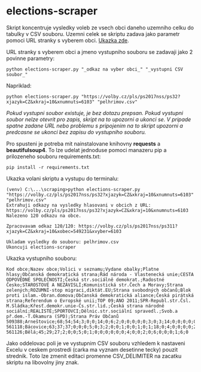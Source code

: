# elections-scraper

Skript koncentruje vysledky voleb ze vsech obci daneho uzemniho celku do tabulky v CSV souboru.
Uzemni celek se skriptu zadava jako parametr pomoci URL stranky s vyberem obci. <a href="https://volby.cz/pls/ps2017nss/ps32?xjazyk=CZ&xkraj=10&xnumnuts=6103">Ukazka zde</a>.

URL stranky s vyberem obci a jmeno vystupniho souboru se zadavaji jako 2 povinne parametry:

```
python elections-scraper.py "_odkaz na vyber obci_" "_vystupni CSV soubor_"
```
Napriklad:

```
python elections-scraper.py "https://volby.cz/pls/ps2017nss/ps32?xjazyk=CZ&xkraj=10&xnumnuts=6103" "pelhrimov.csv"
```

<i>Pokud vystupni soubor existuje, je bez dotazu prepsan. Pokud vystupni soubor nelze otevrit pro zapis, skript na to upozorni a ukonci se.
V pripade spatne zadane URL nebo problemu s pripojenim na to skript upozorni a predcasne se ukonci bez zapisu do vystupniho souboru.</i>

Pro spusteni je potreba mit nainstalovane knihovny <b>requests</b> a  <b>beautifulsoup4</b>. To lze udelat jednoduse pomoci manazeru pip a prilozeneho souboru requirements.txt:

```
pip install -r requirements.txt
```

Ukazka volani skriptu a vystupu do terminalu:

```
(venv) C:\...\scraping>python elections-scraper.py "https://volby.cz/pls/ps2017nss/ps32?xjazyk=CZ&xkraj=10&xnumnuts=6103" "pelhrimov.csv"
Extrahuji odkazy na vysledky hlasovani v obcich z URL: https://volby.cz/pls/ps2017nss/ps32?xjazyk=CZ&xkraj=10&xnumnuts=6103
Nalezeno 120 odkazu na obce.

Zpracovavam odkaz 120/120: https://volby.cz/pls/ps2017nss/ps311?xjazyk=CZ&xkraj=10&xobec=549231&xvyber=6103

Ukladam vysledky do souboru: pelhrimov.csv
Ukoncuji elections-scraper
```

Ukazka vystupniho souboru:

```
Kod obce;Nazev obce;Volici v seznamu;Vydane obalky;Platne hlasy;Občanská demokratická strana;Řád národa - Vlastenecká unie;CESTA ODPOVĚDNÉ SPOLEČNOSTI;Česká str.sociálně demokrat.;Radostné Česko;STAROSTOVÉ A NEZÁVISLÍ;Komunistická str.Čech a Moravy;Strana zelených;ROZUMNÍ-stop migraci,diktát.EU;Strana svobodných občanů;Blok proti islam.-Obran.domova;Občanská demokratická aliance;Česká pirátská strana;Referendum o Evropské unii;TOP 09;ANO 2011;SPR-Republ.str.Čsl. M.Sládka;Křesť.demokr.unie-Čs.str.lid.;Česká strana národně sociální;REALISTÉ;SPORTOVCI;Dělnic.str.sociální spravedl.;Svob.a př.dem.-T.Okamura (SPD);Strana Práv Občanů
509388;Arneštovice;68;54;54;3;0;0;14;0;6;2;0;0;0;0;0;3;0;3;14;0;0;0;0;0;0;9;0
561118;Bácovice;63;37;37;0;0;0;5;0;3;2;0;0;1;0;0;1;0;1;18;0;4;0;0;0;0;2;0
561126;Bělá;45;29;27;2;0;0;5;0;1;0;0;0;0;0;0;4;0;0;2;0;6;0;0;0;1;6;0
```

Jako oddelovac poli je ve vystupnim CSV souboru vzhledem k nastaveni Excelu v ceskem prostredi (carka ma vyznam desetinne tecky) pouzit strednik.
Toto lze zmenit editaci promenne CSV_DELIMITER na zacatku skriptu na libovolny jiny znak.
